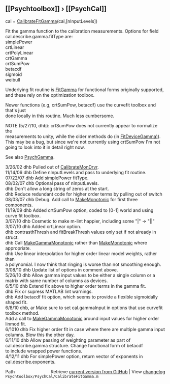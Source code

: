 ## [[Psychtoolbox]] &#8250; [[PsychCal]]

cal = [CalibrateFitGamma](CalibrateFitGamma)(cal,[nInputLevels])  
  
Fit the gamma function to the calibration measurements.  Options for field  
cal.describe.gamma.fitType are:  
   simplePower  
   crtLinear  
   crtPolyLinear  
   crtGamma  
   crtSumPow  
   betacdf  
   sigmoid  
   weibull  
  
Underlying fit routine is [FitGamma](FitGamma) for functional forms originally supported,  
and these rely on the optimization toolbox.  
  
Newer functions (e.g, crtSumPow, betacdf) use the curvefit toolbox and that's just  
done locally in this routine.  Much less cumbersome.  
  
NOTE (5/27/10, dhb): crtSumPow does not currently appear to normalize the  
measurements to unity, while the older methods do (in [FitDeviceGamma)](FitDeviceGamma)).  
This may be a bug, but since we're not currently using crtSumPow I'm not  
going to look into it in detail right now.  
  
See also [PsychGamma](PsychGamma).  
  
3/26/02  dhb  Pulled out of [CalibrateMonDrvr](CalibrateMonDrvr).  
11/14/06 dhb  Define nInputLevels and pass to underlying fit routine.  
07/22/07 dhb  Add simplePower fitType.  
08/02/07 dhb  Optional pass of nInputLevels.  
         dhb  Don't allow a long string of zeros at the start.  
         dhb  Reduce redundant code for higher order terms by pulling out of switch  
08/03/07 dhb  Debug.  Add call to [MakeMonotonic](MakeMonotonic) for first three components.  
11/19/09 dhb  Added crtSumPow option, coded to [0-1] world and using curve fit toolbox.  
3/07/10  dhb  Cosmetic to make m-lint happier, including some "|" -\> "||"  
3/07/10  dhb  Added crtLinear option.  
         dhb  contrasthThresh and fitBreakThresh values only set if not already in struct.  
         dhb  Call [MakeGammaMonotonic](MakeGammaMonotonic) rather than [MakeMonotonic](MakeMonotonic) where appropriate.  
         dhb  Use linear interpolation for higher order linear model weights, rather than  
              a polynomial.  I now think that ringing is worse than not smoothing enough.  
3/08/10  dhb  Update list of options in comment above.  
5/26/10  dhb  Allow gamma input values to be either a single column or a matrix with same number of columns as devices.  
6/5/10   dhb  Extend fix above to higher order terms in the gamma fit.  
         dhb  Fix or supress MATLAB lint warnings.  
         dhb  Add betacdf fit option, which seems to provide a flexible sigmoidally shaped fit.  
6/8/10   dhb, ar Make sure to set cal.gammaInput in options that use curvefit toolbox method.  
              Add a call to [MakeGammaMonotonic](MakeGammaMonotonic) around input values for higher order linmod fit.  
6/1010   dhb  Fix higher order fit in case where there are multiple gamma input columns.  Blew this the other day.  
6/11/10  dhb  Allow passing of weighting parameter as part of cal.describe.gamma structure.  Change functional form of betacdf  
              to include wrapped power functions.  
4/12/11  dhb  For simplePower option, return vector of exponents in cal.describe.exponents.  




<div class="code_header" style="text-align:right;">
  <span style="float:left;">Path&nbsp;&nbsp;</span> <span class="counter">Retrieve <a href=
  "https://raw.github.com/Psychtoolbox-3/Psychtoolbox-3/beta/Psychtoolbox/PsychCal/CalibrateFitGamma.m">current version from GitHub</a> | View <a href=
  "https://github.com/Psychtoolbox-3/Psychtoolbox-3/commits/beta/Psychtoolbox/PsychCal/CalibrateFitGamma.m">changelog</a></span>
</div>
<div class="code">
  <code>Psychtoolbox/PsychCal/CalibrateFitGamma.m</code>
</div>

